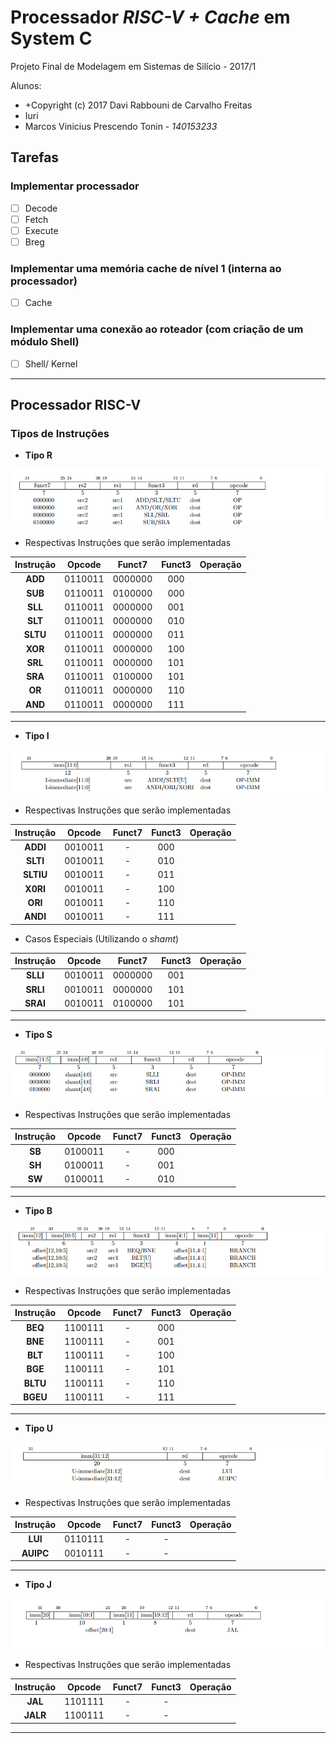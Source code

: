 # Processador _RISC-V + Cache_ em System C

Projeto Final de Modelagem em Sistemas de Silício - 2017/1

Alunos:

* +Copyright (c) 2017 Davi Rabbouni de Carvalho Freitas
* Iuri
* Marcos Vinicius Prescendo Tonin - _140153233_

## Tarefas

###  Implementar processador

- [ ] Decode
- [ ] Fetch
- [ ] Execute
- [ ] Breg

###  Implementar uma memória cache de nível 1 (interna ao processador)

- [ ] Cache
###  Implementar uma conexão ao roteador (com criação de um módulo Shell)
- [ ] Shell/ Kernel

---
## Processador RISC-V 

### Tipos de Instruções

* **Tipo R**

![](Imagens/tipoR.png)

* Respectivas Instruções que serão implementadas

Instrução  | Opcode   | Funct7    | Funct3   | Operação
:---------:| :------: | :-------: | :------: |:--------
**ADD**    | 0110011  |  0000000  |    000   |
**SUB**    | 0110011  |  0100000  |    000   |
**SLL**    | 0110011  |  0000000  |    001   |
**SLT**    | 0110011  |  0000000  |    010   |
**SLTU**   | 0110011  |  0000000  |    011   |
**XOR**    | 0110011  |  0000000  |    100   |
**SRL**    | 0110011  |  0000000  |    101   |
**SRA**    | 0110011  |  0100000  |    101   |
**OR**     | 0110011  |  0000000  |    110   |
**AND**    | 0110011  |  0000000  |    111   |

---

* **Tipo I**

![](Imagens/tipoI.png)

* Respectivas Instruções que serão implementadas

Instrução  | Opcode   | Funct7    | Funct3   | Operação
:---------:| :------: | :-------: | :------: |:--------
**ADDI**   | 0010011  |  -        |    000   |
**SLTI**   | 0010011  |  -        |    010   |
**SLTIU**  | 0010011  |  -        |    011   |
**X0RI**   | 0010011  |  -        |    100   |
**ORI**    | 0010011  |  -        |    110   |
**ANDI**   | 0010011  |  -        |    111   |

* Casos Especiais (Utilizando o _shamt_)

Instrução  | Opcode   | Funct7    | Funct3   | Operação
:---------:| :------: | :-------: | :------: |:--------
**SLLI**   | 0010011  |  0000000  |    001   |
**SRLI**   | 0010011  |  0000000  |    101   |
**SRAI**   | 0010011  |  0100000  |    101   |

---

* **Tipo S**

![](Imagens/tipoS.png)

* Respectivas Instruções que serão implementadas

Instrução  | Opcode   | Funct7    | Funct3   | Operação
:---------:| :------: | :-------: | :------: |:--------
**SB**     | 0100011  |  -        |    000   |
**SH**     | 0100011  |  -        |    001   |
**SW**     | 0100011  |  -        |    010   |

---

* **Tipo B**

![](Imagens/tipoB.png)

* Respectivas Instruções que serão implementadas

Instrução | Opcode   | Funct7    | Funct3   | Operação
:--------:| :------: | :-------: | :------: |:--------
**BEQ**   | 1100111  |  -        |    000   |
**BNE**   | 1100111  |  -        |    001   |
**BLT**   | 1100111  |  -        |    100   |
**BGE**   | 1100111  |  -        |    101   |
**BLTU**  | 1100111  |  -        |    110   |
**BGEU**  | 1100111  |  -        |    111   |

---

* **Tipo U**

![](Imagens/tipoU.png)

* Respectivas Instruções que serão implementadas

Instrução  | Opcode   | Funct7    | Funct3   | Operação
:---------:| :------: | :-------: | :------: |:--------
**LUI**    | 0110111  |  -        |    -     |
**AUIPC**  | 0010111  |  -        |    -     |

---

* **Tipo J**

![](Imagens/TipoJ.png)

* Respectivas Instruções que serão implementadas


Instrução  | Opcode   | Funct7    | Funct3   | Operação
:---------:| :------: | :-------: | :------: |:--------
**JAL**    | 1101111  |  -        |    -     |
**JALR**   | 1100111  |  -        |    -     |

---

